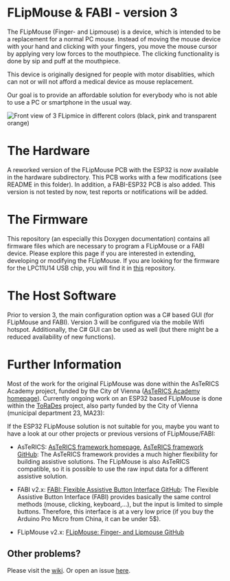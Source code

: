 # FLipMouse & FABI - version 3

The FLipMouse (Finger- and Lipmouse) is a device, which is intended to be a replacement for a normal PC mouse.
Instead of moving the mouse device with your hand and clicking with your fingers, you move the mouse cursor by applying very low forces to the mouthpiece.
The clicking functionality is done by sip and puff at the mouthpiece.

This device is originally designed for people with motor disablities, which can not or will not afford a medical device as mouse replacement.

Our goal is to provide an affordable solution for everybody who is not able to use a PC or smartphone in the usual way.


![Front view of 3 FLipmice in different colors (black, pink and transparent orange)](FLipmouse1.jpg) 



# The Hardware

A reworked version of the FLipMouse PCB with the ESP32 is now available in the hardware subdirectory. This PCB works with a few modifications (see README in this folder). In addition, a FABI-ESP32 PCB is also added. 
This version is not tested by now, test reports or notifications will be added.

# The Firmware

This repository (an especially this Doxygen documentation) contains all firmware files which are necessary to program a FLipMouse or a FABI device. Please explore this page if you are interested in extending, developing or modifying
the FLipMouse. If you are looking for the firmware for the LPC11U14 USB chip, you will find it in [this](https://github.com/benjaminaigner/usb_bridge) repository.

# The Host Software

Prior to version 3, the main configuration option was a C# based GUI (for FLipMouse and FABI).
Version 3 will be configured via the mobile Wifi hotspot. Additionally, the C# GUI can be used as well (but there might be a reduced availability of new functions).

# Further Information

Most of the work for the original FLipMouse was done within the AsTeRICS Academy project, funded by the City of Vienna ([AsTeRICS Academy homepage](http://www.asterics-academy.net)).
Currently ongoing work on an ESP32 based FLipMouse is done within the [ToRaDes](https://embsys.technikum-wien.at/projects/torades/index.php) project, also party funded by the City of Vienna (municipal department 23, MA23):

If the ESP32 FLipMouse solution is not suitable for you, maybe you want to have a look at our other projects or previous versions of FLipMouse/FABI:

* AsTeRICS: [AsTeRICS framework homepage](http://www.asterics.eu), [AsTeRICS framework GitHub](https://github.com/asterics/AsTeRICS): The AsTeRICS framework provides a much higher flexibility for building assistive solutions. 
The FLipMouse is also AsTeRICS compatible, so it is possible to use the raw input data for a different assistive solution.

* FABI v2.x: [FABI: Flexible Assistive Button Interface GitHub](https://github.com/asterics/FABI): The Flexible Assistive Button Interface (FABI) provides basically the same control methods (mouse, clicking, keyboard,...), but the input
is limited to simple buttons. Therefore, this interface is at a very low price (if you buy the Arduino Pro Micro from China, it can be under 5$).

* FLipMouse v2.x: [FLipMouse: Finger- and Lipmouse GitHub](https://github.com/asterics/FLipMouse)


## Other problems?

Please visit the [wiki](https://github.com/asterics/FLipMouse/wiki). Or open an issue [here](https://github.com/asterics/FLipMouse/issues). 
